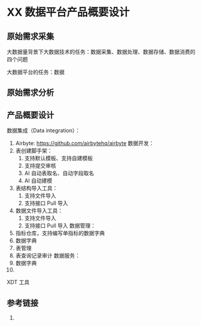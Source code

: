 # XX 数据平台产品概要设计


## 原始需求采集

大数据量背景下大数据技术的任务：数据采集、数据处理、数据存储、数据消费的四个问题

大数据平台的任务：数据

## 原始需求分析



## 产品概要设计



数据集成（Data integration）：
1. Airbyte: https://github.com/airbytehq/airbyte
数据开发：
1. 表创建脚手架：
	1. 支持默认模板、支持自建模板
	2. 支持提交审核
	3. AI 自动表取名、自动字段取名
	4. AI 自动建模
2. 表结构导入工具：
	1. 支持文件导入
	2. 支持接口 Pull 导入
3. 数据文件导入工具：
	1. 支持文件导入
	2. 支持接口 Pull 导入
数据管理：
1. 指标仓库，支持编写单指标的数据字典
2. 数据字典
3. 表管理
4. 表查询记录审计
数据服务：
1. 数据字典
2. 


XDT 工具

## 参考链接
1. 